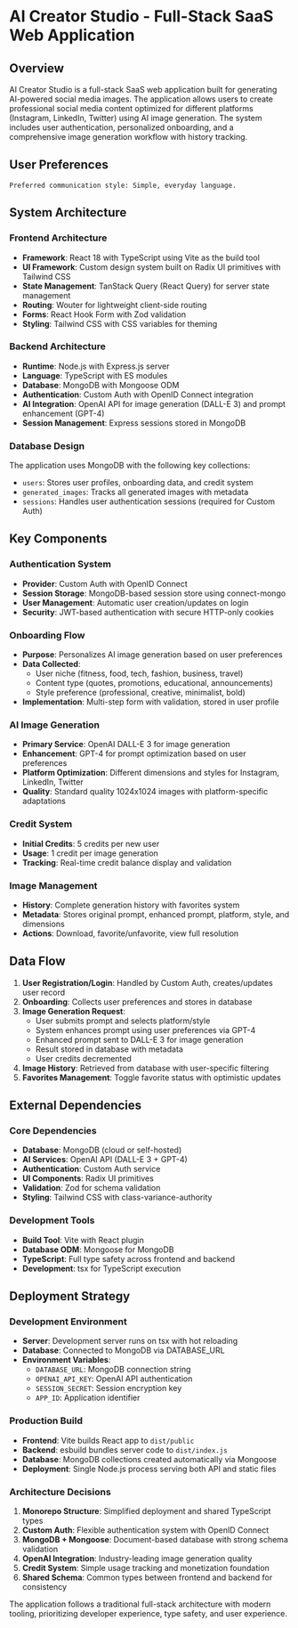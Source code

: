 # AI Creator Studio - Full-Stack SaaS Web Application

## Overview

AI Creator Studio is a full-stack SaaS web application built for generating AI-powered social media images. The application allows users to create professional social media content optimized for different platforms (Instagram, LinkedIn, Twitter) using AI image generation. The system includes user authentication, personalized onboarding, and a comprehensive image generation workflow with history tracking.

## User Preferences

```
Preferred communication style: Simple, everyday language.
```

## System Architecture

### Frontend Architecture

- **Framework**: React 18 with TypeScript using Vite as the build tool
- **UI Framework**: Custom design system built on Radix UI primitives with Tailwind CSS
- **State Management**: TanStack Query (React Query) for server state management
- **Routing**: Wouter for lightweight client-side routing
- **Forms**: React Hook Form with Zod validation
- **Styling**: Tailwind CSS with CSS variables for theming

### Backend Architecture

- **Runtime**: Node.js with Express.js server
- **Language**: TypeScript with ES modules
- **Database**: MongoDB with Mongoose ODM
- **Authentication**: Custom Auth with OpenID Connect integration
- **AI Integration**: OpenAI API for image generation (DALL-E 3) and prompt enhancement (GPT-4)
- **Session Management**: Express sessions stored in MongoDB

### Database Design

The application uses MongoDB with the following key collections:

- `users`: Stores user profiles, onboarding data, and credit system
- `generated_images`: Tracks all generated images with metadata
- `sessions`: Handles user authentication sessions (required for Custom Auth)

## Key Components

### Authentication System

- **Provider**: Custom Auth with OpenID Connect
- **Session Storage**: MongoDB-based session store using connect-mongo
- **User Management**: Automatic user creation/updates on login
- **Security**: JWT-based authentication with secure HTTP-only cookies

### Onboarding Flow

- **Purpose**: Personalizes AI image generation based on user preferences
- **Data Collected**:
  - User niche (fitness, food, tech, fashion, business, travel)
  - Content type (quotes, promotions, educational, announcements)
  - Style preference (professional, creative, minimalist, bold)
- **Implementation**: Multi-step form with validation, stored in user profile

### AI Image Generation

- **Primary Service**: OpenAI DALL-E 3 for image generation
- **Enhancement**: GPT-4 for prompt optimization based on user preferences
- **Platform Optimization**: Different dimensions and styles for Instagram, LinkedIn, Twitter
- **Quality**: Standard quality 1024x1024 images with platform-specific adaptations

### Credit System

- **Initial Credits**: 5 credits per new user
- **Usage**: 1 credit per image generation
- **Tracking**: Real-time credit balance display and validation

### Image Management

- **History**: Complete generation history with favorites system
- **Metadata**: Stores original prompt, enhanced prompt, platform, style, and dimensions
- **Actions**: Download, favorite/unfavorite, view full resolution

## Data Flow

1. **User Registration/Login**: Handled by Custom Auth, creates/updates user record
2. **Onboarding**: Collects user preferences and stores in database
3. **Image Generation Request**:
   - User submits prompt and selects platform/style
   - System enhances prompt using user preferences via GPT-4
   - Enhanced prompt sent to DALL-E 3 for image generation
   - Result stored in database with metadata
   - User credits decremented
4. **Image History**: Retrieved from database with user-specific filtering
5. **Favorites Management**: Toggle favorite status with optimistic updates

## External Dependencies

### Core Dependencies

- **Database**: MongoDB (cloud or self-hosted)
- **AI Services**: OpenAI API (DALL-E 3 + GPT-4)
- **Authentication**: Custom Auth service
- **UI Components**: Radix UI primitives
- **Validation**: Zod for schema validation
- **Styling**: Tailwind CSS with class-variance-authority

### Development Tools

- **Build Tool**: Vite with React plugin
- **Database ODM**: Mongoose for MongoDB
- **TypeScript**: Full type safety across frontend and backend
- **Development**: tsx for TypeScript execution

## Deployment Strategy

### Development Environment

- **Server**: Development server runs on tsx with hot reloading
- **Database**: Connected to MongoDB via DATABASE_URL
- **Environment Variables**:
  - `DATABASE_URL`: MongoDB connection string
  - `OPENAI_API_KEY`: OpenAI API authentication
  - `SESSION_SECRET`: Session encryption key
  - `APP_ID`: Application identifier

### Production Build

- **Frontend**: Vite builds React app to `dist/public`
- **Backend**: esbuild bundles server code to `dist/index.js`
- **Database**: MongoDB collections created automatically via Mongoose
- **Deployment**: Single Node.js process serving both API and static files

### Architecture Decisions

1. **Monorepo Structure**: Simplified deployment and shared TypeScript types
2. **Custom Auth**: Flexible authentication system with OpenID Connect
3. **MongoDB + Mongoose**: Document-based database with strong schema validation
4. **OpenAI Integration**: Industry-leading image generation quality
5. **Credit System**: Simple usage tracking and monetization foundation
6. **Shared Schema**: Common types between frontend and backend for consistency

The application follows a traditional full-stack architecture with modern tooling, prioritizing developer experience, type safety, and user experience.
